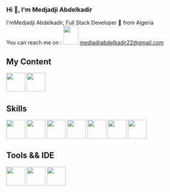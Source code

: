### Hi 👋, l'm Medjadji Abdelkadir
I'mMedjadji Abdelkadir, Full Stack Developer 🚀 from Algeria <br>
You can reach me on : <img src="https://www.vectorlogo.zone/logos/gmail/gmail-icon.svg"  width="40px" height="50px"> medjadjiabdelkadir22@gmail.com
## My Content
[<img src="https://www.vectorlogo.zone/logos/facebook/facebook-official.svg"  width="50px" height="50px">](https://www.facebook.com/profile.php?id=100008402194564) [<img src="https://www.vectorlogo.zone/logos/linkedin/linkedin-icon.svg"  width="50px" height="50px">](https://www.linkedin.com/in/medjadji-abdelkadir)


## Skills
[<img src="https://www.vectorlogo.zone/logos/w3_html5/w3_html5-icon.svg" width="50px" height="50px">](https://developer.mozilla.org/en-US/docs/Web/HTML) [<img src="https://www.vectorlogo.zone/logos/w3_css/w3_css-icon.svg" width="50px" height="50px">](https://developer.mozilla.org/en-US/docs/Web/CSS) [<img src="https://www.vectorlogo.zone/logos/tailwindcss/tailwindcss-icon.svg"  width="50px" height="50px">](https://tailwindcss.com) [<img src="https://www.vectorlogo.zone/logos/getbootstrap/getbootstrap-icon.svg"  width="50px" height="50px">](https://getbootstrap.com) [<img src="https://www.vectorlogo.zone/logos/php/php-icon.svg"  width="50px" height="50px">](https://www.php.net) [<img src="https://www.vectorlogo.zone/logos/mysql/mysql-official.svg"  width="50px" height="50px">](https://www.mysql.com) [<img src="https://www.vectorlogo.zone/logos/laravel/laravel-icon.svg"  width="50px" height="50px">](https://laravel.com)


## Tools && IDE 
[<img src="https://www.vectorlogo.zone/logos/visualstudio_code/visualstudio_code-icon.svg"  width="50px" height="50px">](https://code.visualstudio.com) [<img src="https://www.vectorlogo.zone/logos/getpostman/getpostman-icon.svg"  width="50px" height="50px">](https://www.postman.com) [<img src="https://www.vectorlogo.zone/logos/git-scm/git-scm-icon.svg"  width="50px" height="50px">](https://git-scm.com)


<!--
**MedjadjiAbdelkadir/MedjadjiAbdelkadir** is a ✨ _special_ ✨ repository because its `README.md` (this file) appears on your GitHub profile.

## My Content :

Here are some ideas to get you started:

- 🔭 I’m currently working on ...
- 🌱 I’m currently learning ...
- 👯 I’m looking to collaborate on ...
- 🤔 I’m looking for help with ...
- 💬 Ask me about ...
- 📫 How to reach me: ...
- 😄 Pronouns: ...
- ⚡ Fun fact: ...
-->
